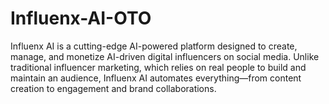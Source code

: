 # Influenx-AI-OTO
Influenx AI is a cutting-edge AI-powered platform designed to create, manage, and monetize AI-driven digital influencers on social media. Unlike traditional influencer marketing, which relies on real people to build and maintain an audience, Influenx AI automates everything—from content creation to engagement and brand collaborations.
